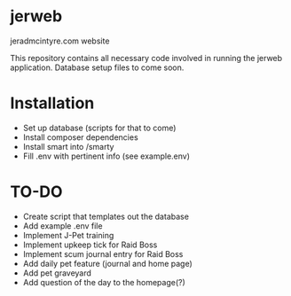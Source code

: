 # jerweb
jeradmcintyre.com website

This repository contains all necessary code involved in running the jerweb application. Database setup files to come soon.

# Installation
* Set up database (scripts for that to come)
* Install composer dependencies
* Install smart into /smarty
* Fill .env with pertinent info (see example.env)

# TO-DO
* Create script that templates out the database
* Add example .env file
* Implement J-Pet training
* Implement upkeep tick for Raid Boss
* Implement scum journal entry for Raid Boss
* Add daily pet feature (journal and home page)
* Add pet graveyard
* Add question of the day to the homepage(?)
